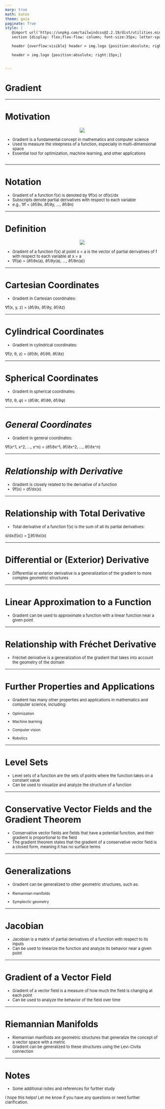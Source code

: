 ```yaml
---
marp: true
math: katex
theme: gaia
paginate: True
style: |
   @import url('https://unpkg.com/tailwindcss@2.2.19/dist/utilities.min.css');
   section {display: flex;flex-flow: column; font-size:35px; letter-spacing:1.4px;}

   header {overflow:visible} header > img.logo {position:absolute; right:15px;}

   header > img.logo {position:absolute; right:15px;}


---
```

<!-- backgroundImage: url('backgrounds/aaabstract (6).png') -->
<!-- _class: lead -->

 # Gradient

---
<style scoped>p,li {font-size:0.84em}</style>

 # Motivation
<div style='flex:1 1 auto; min-height:0;' class="grid grid-cols-8 gap-4">
<div style='display:flex; flex-flow:column; min-height:0;' class="col-span-4">

<div style="display: flex; flex: 1 1 auto; flex-flow: row; min-height: 0"><div style="display: flex; flex: 1 1 auto; justify-content: center;min-height:0;min-width:0; margin-bottom:0.1em;;margin-right:0.15em">
<img style='object-fit: contain; max-height:100%; max-width:100%; background-color: rgba(0,0,0,0);' src='https://upload.wikimedia.org/wikipedia/commons/thumb/9/91/Vector_Field_of_a_Function%27s_Gradient_imposed_over_a_Color_Plot_of_that_Function.svg/500px-Vector_Field_of_a_Function%27s_Gradient_imposed_over_a_Color_Plot_of_that_Function.svg.png'/>
</div>
</div>

</div>

<div style='display:flex; flex-flow:column; min-height:0;' class="col-span-4">

- Gradient is a fundamental concept in mathematics and computer science
- Used to measure the steepness of a function, especially in multi-dimensional space
- Essential tool for optimization, machine learning, and other applications
</div>

</div>


---
<style scoped>p,li {font-size:0.88em}</style>

 # Notation
- Gradient of a function f(x) is denoted by ∇f(x) or df(x)/dx
- Subscripts denote partial derivatives with respect to each variable
- e.g., ∇f = (∂f/∂x, ∂f/∂y, ..., ∂f/∂n)


---
<style scoped>p,li {font-size:0.88em}</style>

 # Definition
<div style="display: flex; flex: 1 1 auto; flex-flow: row; min-height: 0"><div style="display: flex; flex: 1 1 auto; justify-content: center;min-height:0;min-width:0; margin-bottom:0.1em;;margin-right:0.15em">
<img style='object-fit: contain; max-height:100%; max-width:100%; background-color: rgba(0,0,0,0);' src='https://upload.wikimedia.org/wikipedia/commons/thumb/d/d2/3d-gradient-cos.svg/350px-3d-gradient-cos.svg.png'/>
</div>
</div>

- Gradient of a function f(x) at point x = a is the vector of partial derivatives of f with respect to each variable at x = a
- ∇f(a) = (∂f/∂x(a), ∂f/∂y(a), ..., ∂f/∂n(a))

---
<style scoped>p,li {font-size:0.92em}</style>

 # Cartesian Coordinates
- Gradient in Cartesian coordinates:

∇f(x, y, z) = (∂f/∂x, ∂f/∂y, ∂f/∂z)


---
<style scoped>p,li {font-size:0.92em}</style>

 # Cylindrical Coordinates
- Gradient in cylindrical coordinates:

∇f(r, θ, z) = (∂f/∂r, ∂f/∂θ, ∂f/∂z)


---
<style scoped>p,li {font-size:0.92em}</style>

 # Spherical Coordinates

- Gradient in spherical coordinates:

∇f(r, θ, φ) = (∂f/∂r, ∂f/∂θ, ∂f/∂φ)

---
<style scoped>p,li {font-size:0.92em}</style>

 # _General Coordinates_
- Gradient in general coordinates:

∇f(x^1, x^2, ..., x^n) = (∂f/∂x^1, ∂f/∂x^2, ..., ∂f/∂x^n)


---
<style scoped>p,li {font-size:0.92em}</style>

 # _Relationship with Derivative_
- Gradient is closely related to the derivative of a function
- ∇f(x) = df/dx(x)


---
<style scoped>p,li {font-size:0.92em}</style>

 # **Relationship with Total Derivative**
- Total derivative of a function f(x) is the sum of all its partial derivatives:

d/dx(f(x)) = ∑∂f/∂xi(x)


---
<style scoped>p,li {font-size:0.96em}</style>

 # Differential or (Exterior) Derivative

- Differential or exterior derivative is a generalization of the gradient to more complex geometric structures

---
<style scoped>p,li {font-size:0.96em}</style>

 # Linear Approximation to a Function
- Gradient can be used to approximate a function with a linear function near a given point


---
<style scoped>p,li {font-size:0.96em}</style>

 # Relationship with Fréchet Derivative
- Fréchet derivative is a generalization of the gradient that takes into account the geometry of the domain


---
<style scoped>p,li {font-size:0.80em}</style>

 # Further Properties and Applications

- Gradient has many other properties and applications in mathematics and computer science, including:

+ Optimization

+ Machine learning

+ Computer vision

+ Robotics

---
<style scoped>p,li {font-size:0.92em}</style>

 # Level Sets
- Level sets of a function are the sets of points where the function takes on a constant value
- Can be used to visualize and analyze the structure of a function


---
<style scoped>p,li {font-size:0.92em}</style>

 # Conservative Vector Fields and the Gradient Theorem

- Conservative vector fields are fields that have a potential function, and their gradient is proportional to the field
- The gradient theorem states that the gradient of a conservative vector field is a closed form, meaning it has no surface terms

---
<style scoped>p,li {font-size:0.88em}</style>

 # Generalizations

- Gradient can be generalized to other geometric structures, such as:

+ Riemannian manifolds

+ Symplectic geometry

---
<style scoped>p,li {font-size:0.92em}</style>

 # Jacobian

- Jacobian is a matrix of partial derivatives of a function with respect to its inputs
- Can be used to linearize the function and analyze its behavior near a given point

---
<style scoped>p,li {font-size:0.92em}</style>

 # Gradient of a Vector Field

- Gradient of a vector field is a measure of how much the field is changing at each point
- Can be used to analyze the behavior of the field over time

---
<style scoped>p,li {font-size:0.92em}</style>

 # Riemannian Manifolds

- Riemannian manifolds are geometric structures that generalize the concept of a vector space with a metric
- Gradient can be generalized to these structures using the Levi-Civita connection

---
<style scoped>p,li {font-size:0.92em}</style>

 # Notes

- Some additional notes and references for further study

I hope this helps! Let me know if you have any questions or need further clarification.